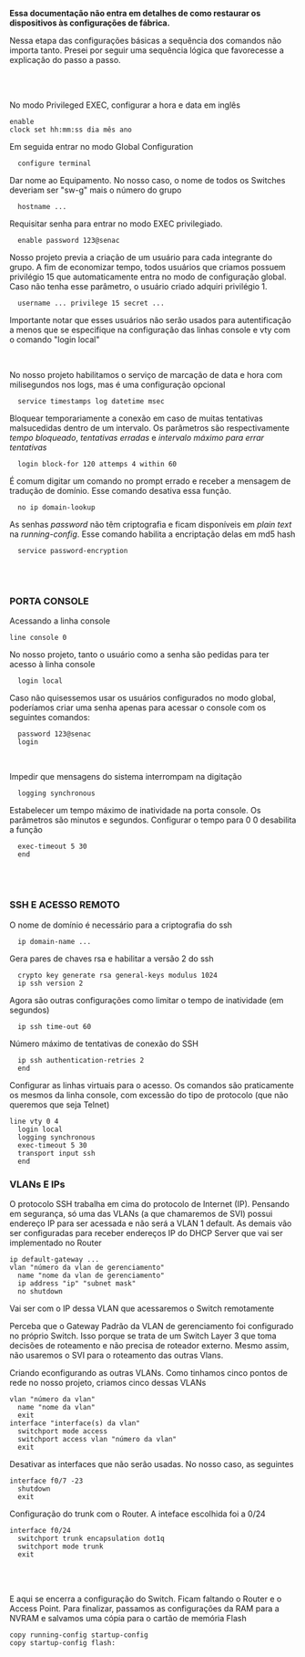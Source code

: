 **Essa documentação não entra em detalhes de como restaurar os dispositivos às configurações de fábrica.**

Nessa etapa das configurações básicas a sequência dos comandos não importa tanto. Presei por seguir uma sequência lógica que favorecesse a explicação do passo a passo.

<br>
<br>

No modo Privileged EXEC, configurar a hora e data em inglês
~~~
enable
clock set hh:mm:ss dia mês ano
~~~
Em seguida entrar no modo Global Configuration
~~~
  configure terminal
~~~
Dar nome ao Equipamento. No nosso caso, o nome de todos os Switches deveriam ser "sw-g" mais o número do grupo
~~~
  hostname ...
~~~
Requisitar senha para entrar no modo EXEC privilegiado.
~~~
  enable password 123@senac
~~~
Nosso projeto previa a criação de um usuário para cada integrante do grupo. A fim de economizar tempo, todos usuários que criamos possuem privilégio 15 que automaticamente entra no modo de configuração global. Caso não tenha esse parâmetro, o usuário criado adquiri privilégio 1.
~~~
  username ... privilege 15 secret ...
~~~
Importante notar que esses usuários não serão usados para autentificação a menos que se especifique na configuração das linhas console e vty com o comando "login local"

<br>

No nosso projeto habilitamos o serviço de marcação de data e hora com milisegundos nos logs, mas é uma configuração opcional
~~~
  service timestamps log datetime msec
~~~
Bloquear temporariamente a conexão em caso de muitas tentativas malsucedidas dentro de um intervalo. Os parâmetros são respectivamente *tempo bloqueado*, *tentativas erradas* e *intervalo máximo para errar tentativas*
~~~
  login block-for 120 attemps 4 within 60
~~~
É comum digitar um comando no prompt errado e receber a mensagem de tradução de domínio. Esse comando desativa essa função.
~~~
  no ip domain-lookup
~~~
As senhas *password* não têm criptografia e ficam disponíveis em *plain text* na *running-config*. Esse comando habilita a encriptação delas em md5 hash
~~~
  service password-encryption
~~~
<br>
<br>

### PORTA CONSOLE

Acessando a linha console
~~~
line console 0
~~~
No nosso projeto, tanto o usuário como a senha são pedidas para ter acesso à linha console
~~~
  login local
~~~
Caso não quisessemos usar os usuários configurados no modo global, poderíamos criar uma senha apenas para acessar o console com os seguintes comandos:
~~~
  password 123@senac
  login
~~~
<br>

Impedir que mensagens do sistema interrompam na digitação
~~~
  logging synchronous
~~~
Estabelecer um tempo máximo de inatividade na porta console. Os parâmetros são minutos e segundos. Configurar o tempo para 0 0 desabilita a função
~~~
  exec-timeout 5 30
  end
~~~

<br>
<br>

### SSH E ACESSO REMOTO

O nome de domínio é necessário para a criptografia do ssh
~~~
  ip domain-name ...
~~~
Gera pares de chaves rsa e habilitar a versão 2 do ssh
~~~
  crypto key generate rsa general-keys modulus 1024
  ip ssh version 2
~~~
Agora são outras configurações como limitar o tempo de inatividade (em segundos)
~~~
  ip ssh time-out 60
~~~
Número máximo de tentativas de conexão do SSH
~~~
  ip ssh authentication-retries 2
  end
~~~

Configurar as linhas virtuais para o acesso. Os comandos são praticamente os mesmos da linha console, com excessão do tipo de protocolo (que não queremos que seja Telnet)
~~~
line vty 0 4
  login local
  logging synchronous
  exec-timeout 5 30
  transport input ssh
  end
~~~

### VLANs E IPs

O protocolo SSH trabalha em cima do protocolo de Internet (IP). Pensando em segurança, só uma das VLANs (a que chamaremos de SVI) possui endereço IP para ser acessada e não será a VLAN 1 default. As demais vão ser configuradas para receber endereços IP do DHCP Server que vai ser implementado no Router

~~~
ip default-gateway ...
vlan "número da vlan de gerenciamento"
  name "nome da vlan de gerenciamento"
  ip address "ip" "subnet mask"
  no shutdown
~~~
Vai ser com o IP dessa VLAN que acessaremos o Switch remotamente

Perceba que o Gateway Padrão da VLAN de gerenciamento foi configurado no próprio Switch. Isso porque se trata de um Switch Layer 3 que toma decisões de roteamento e não precisa de roteador externo. Mesmo assim, não usaremos o SVI para o roteamento das outras Vlans.
<br>

Criando econfigurando as outras VLANs. Como tinhamos cinco pontos de rede no nosso projeto, criamos cinco dessas VLANs
~~~
vlan "número da vlan"
  name "nome da vlan"
  exit
interface "interface(s) da vlan"
  switchport mode access
  switchport access vlan "número da vlan"
  exit
~~~
Desativar as interfaces que não serão usadas. No nosso caso, as seguintes
~~~
interface f0/7 -23
  shutdown
  exit
~~~
Configuração do trunk com o Router. A inteface escolhida foi a 0/24
~~~
interface f0/24
  switchport trunk encapsulation dot1q
  switchport mode trunk
  exit
~~~
<br>
<br>

E aqui se encerra a configuração do Switch. Ficam faltando o Router e o Access Point. Para finalizar, passamos as configurações da RAM para a NVRAM e salvamos uma cópia para o cartão de memória Flash
~~~
copy running-config startup-config
copy startup-config flash:
~~~
